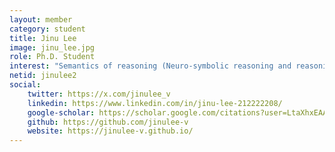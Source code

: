 ```yaml
---
layout: member
category: student
title: Jinu Lee
image: jinu_lee.jpg
role: Ph.D. Student
interest: "Semantics of reasoning (Neuro-symbolic reasoning and reasoning evaluation)"
netid: jinulee2
social:
    twitter: https://x.com/jinulee_v
    linkedin: https://www.linkedin.com/in/jinu-lee-212222208/
    google-scholar: https://scholar.google.com/citations?user=LtaXhxEAAAAJ&hl=en
    github: https://github.com/jinulee-v
    website: https://jinulee-v.github.io/
---
```

